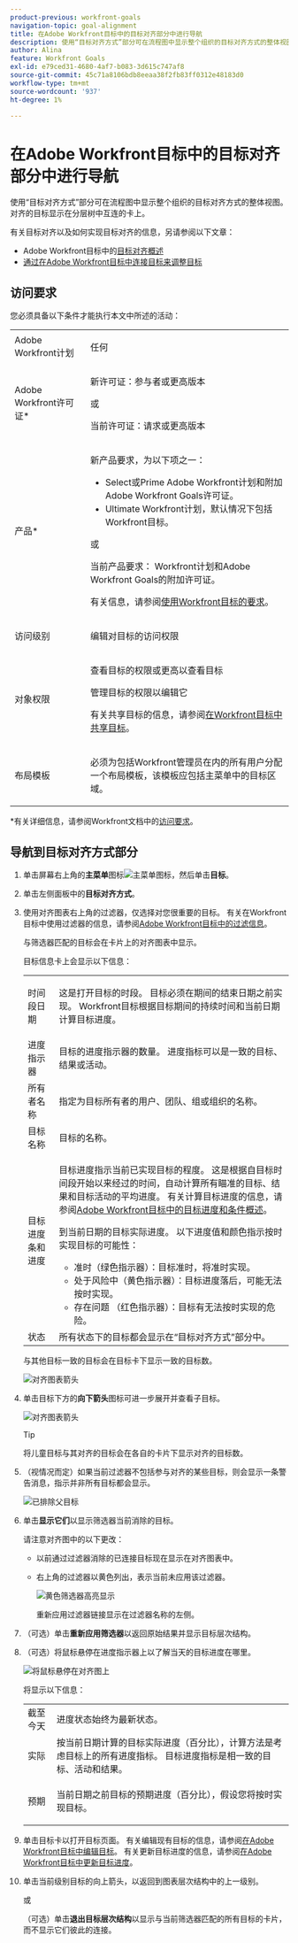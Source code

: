 ```yaml
---
product-previous: workfront-goals
navigation-topic: goal-alignment
title: 在Adobe Workfront目标中的目标对齐部分中进行导航
description: 使用“目标对齐方式”部分可在流程图中显示整个组织的目标对齐方式的整体视图。 对齐的目标显示在分层树中互连的卡上。
author: Alina
feature: Workfront Goals
exl-id: e79ced31-4680-4af7-b083-3d615c747af8
source-git-commit: 45c71a8106bdb8eeaa38f2fb83ff0312e48183d0
workflow-type: tm+mt
source-wordcount: '937'
ht-degree: 1%

---
```


# 在Adobe Workfront目标中的目标对齐部分中进行导航

使用“目标对齐方式”部分可在流程图中显示整个组织的目标对齐方式的整体视图。 对齐的目标显示在分层树中互连的卡上。

有关目标对齐以及如何实现目标对齐的信息，另请参阅以下文章：

* Adobe Workfront目标中的[目标对齐概述](../../workfront-goals/goal-alignment/goal-alignment-overview.md)
* [通过在Adobe Workfront目标中连接目标来调整目标](../../workfront-goals/goal-alignment/align-goals-by-connecting-them.md)

## 访问要求

您必须具备以下条件才能执行本文中所述的活动：

<table style="table-layout:auto">
<col>
</col>
<col>
</col>
<tbody>
<tr>
<td role="rowheader">Adobe Workfront计划</td>
<td>
<p>任何</p>

</td>
</tr>
<tr>
<td role="rowheader">Adobe Workfront许可证*</td>
<td>
<p>新许可证：参与者或更高版本</p>
或
<p>当前许可证：请求或更高版本</p>  </td>
</tr>
<tr>
<td role="rowheader">产品*</td>
<td>
<p> 新产品要求，为以下项之一： </p>
<ul>
<li>Select或Prime Adobe Workfront计划和附加Adobe Workfront Goals许可证。</li>
<li>Ultimate Workfront计划，默认情况下包括Workfront目标。 </li></ul>
<p>或</p>
<p>当前产品要求： Workfront计划和Adobe Workfront Goals的附加许可证。 </p> <p>有关信息，请参阅<a href="../../workfront-goals/goal-management/access-needed-for-wf-goals.md" class="MCXref xref">使用Workfront目标的要求</a>。 </p> </td>
</tr>
<tr>
<td role="rowheader">访问级别</td>
<td> <p>编辑对目标的访问权限</p> </td>
</tr>
<tr data-mc-conditions="">
<td role="rowheader">对象权限</td>
<td>
<div>
<p>查看目标的权限或更高以查看目标</p>
<p>管理目标的权限以编辑它</p>
<p>有关共享目标的信息，请参阅<a href="../../workfront-goals/workfront-goals-settings/share-a-goal.md" class="MCXref xref">在Workfront目标中共享目标</a>。 </p>
</div> </td>
</tr>
<tr>
<td role="rowheader"><p>布局模板</p></td>
<td> <p>必须为包括Workfront管理员在内的所有用户分配一个布局模板，该模板应包括主菜单中的目标区域。 </p>  
</td>
</tr>
</tbody>
</table>

*有关详细信息，请参阅Workfront文档中的[访问要求](/help/quicksilver/administration-and-setup/add-users/access-levels-and-object-permissions/access-level-requirements-in-documentation.md)。

## 导航到目标对齐方式部分

1. 单击屏幕右上角的&#x200B;**主菜单**&#x200B;图标![主菜单图标](../goal-alignment/assets/dots-main-menu-icon.png)，然后单击&#x200B;**目标**。
   <!-- Add this when Shell is available to all: or (if available), click the **Main Menu** icon ![Main menu icon](../goal-alignment/assets/three-line-main-menu-icon.png) in the upper-left corner)
   -->
1. 单击左侧面板中的&#x200B;**目标对齐方式**。
1. 使用对齐图表右上角的过滤器，仅选择对您很重要的目标。 有关在Workfront目标中使用过滤器的信息，请参阅[Adobe Workfront目标中的过滤信息](../../workfront-goals/goal-management/filter-information-wf-goals.md)。

   与筛选器匹配的目标会在卡片上的对齐图表中显示。

   目标信息卡上会显示以下信息：

   <table style="table-layout:auto"> 
    <col> 
    <col> 
    <tbody> 
     <tr> 
      <td role="rowheader">时间段日期 </td> 
      <td> <p>这是打开目标的时段。 目标必须在期间的结束日期之前实现。 Workfront目标根据目标期间的持续时间和当前日期计算目标进度。</p> </td> 
     </tr> 
     <tr> 
      <td role="rowheader">进度指示器</td> 
      <td>目标的进度指示器的数量。 进度指标可以是一致的目标、结果或活动。 </td> 
     </tr> 
     <tr> 
      <td role="rowheader">所有者名称</td> 
      <td>指定为目标所有者的用户、团队、组或组织的名称。 </td> 
     </tr> 
     <tr> 
      <td role="rowheader">目标名称</td> 
      <td>目标的名称。 </td> 
     </tr> 
     <tr> 
      <td role="rowheader">目标进度条<span>和进度</span></td> 
      <td> <p>目标进度指示当前已实现目标的程度。 这是根据自目标时间段开始以来经过的时间，自动计算所有瞄准的目标、结果和目标活动的平均进度。 有关计算目标进度的信息，请参阅<a href="../../workfront-goals/goal-management/calculate-goal-progress.md" class="MCXref xref">Adobe Workfront目标中的目标进度和条件概述</a>。 </p> 
       <div> 
        <p>到当前日期的目标实际进度。 以下进度值和颜色指示按时实现目标的可能性： </p> 
        <ul> 
         <li><span>准时</span>（绿色指示器）：目标准时，将准时实现。</li> 
         <li> <span>处于风险中</span>（黄色指示器）：目标进度落后，可能无法按时实现。</li> 
         <li> <span>存在问题</span> （红色指示器）：目标有无法按时实现的危险。 </li> 
        </ul> 
       </div> </td> 
     </tr> <!--
      <tr data-mc-conditions="QuicksilverOrClassic.Draft mode"> 
       <td role="rowheader">Updated on date </td> 
       <td> <p>The date when the goal was last updated</p> <p>(NOTE: drafted because I think this was removed with the alignment chart redesign - 21.1) </p> </td> 
      </tr>
     --> 
     <tr> 
      <td role="rowheader">状态</td> 
      <td><span>所有状态下的目标都会显示在“目标对齐方式”部分中。</span> </td> 
     </tr> 
    </tbody> 
   </table>

   与其他目标一致的目标会在目标卡下显示一致的目标数。

   ![对齐图表箭头](assets/alignment-chart-arrow-for-aligned-goals-highlighted-350x241.png)

1. 单击目标下方的&#x200B;**向下箭头**&#x200B;图标可进一步展开并查看子目标。

   ![对齐图表箭头](assets/alignment-chart-arrow-for-aligned-goals-highlighted-350x241.png)

   >[!TIP]
   >
   >将儿童目标与其对齐的目标会在各自的卡片下显示对齐的目标数。

1. （视情况而定）如果当前过滤器不包括参与对齐的某些目标，则会显示一条警告消息，指示并非所有目标都会显示。

   ![已排除父目标](assets/parent-goal-excluded-by-filter-alignment-section-350x230.png)

1. 单击&#x200B;**显示它们**&#x200B;以显示筛选器当前消除的目标。

   请注意对齐图中的以下更改：

   * 以前通过过滤器消除的已连接目标现在显示在对齐图表中。
   * 右上角的过滤器以黄色列出，表示当前未应用该过滤器。

     ![黄色筛选器高亮显示](assets/reapply-filter-link-and-yellow-filter-highlight-350x120.png)

     重新应用过滤器链接显示在过滤器名称的左侧。

1. （可选）单击&#x200B;**重新应用筛选器**&#x200B;以返回原始结果并显示目标层次结构。
1. （可选）将鼠标悬停在进度指示器上以了解当天的目标进度在哪里。

   ![将鼠标悬停在对齐图上](assets/progress-mouse-over-alignment-chart-350x163.png)

   将显示以下信息：

   <table style="table-layout:auto"> 
    <col> 
    <col> 
    <tbody> 
     <tr> 
      <td role="rowheader">截至今天</td> 
      <td>进度状态始终为最新状态。 </td> 
     </tr> 
     <tr> 
      <td role="rowheader"><span>实际</span> </td> 
      <td>按当前日期计算的目标实际进度（百分比），计算方法是考虑目标上的所有进度指标。 目标进度指标是相一致的目标、活动和结果。 </td> 
     </tr> 
     <tr> 
      <td role="rowheader">预期</td> 
      <td> <p>当前日期之前目标的预期进度（百分比），假设您将按时实现目标。</p> </td> 
     </tr> 
    </tbody> 
   </table>

1. 单击目标卡以打开目标页面。 有关编辑现有目标的信息，请参阅[在Adobe Workfront目标中编辑目标](../../workfront-goals/goal-management/edit-goals.md)。 有关更新目标进度的信息，请参阅[在Adobe Workfront目标中更新目标进度](../../workfront-goals/goal-review-and-workfront-goals-sections/check-in-goals.md)。

1. 单击当前级别目标的向上箭头，以返回到图表层次结构中的上一级别。

   或

   （可选）单击&#x200B;**退出目标层次结构**&#x200B;以显示与当前筛选器匹配的所有目标的卡片，而不显示它们彼此的连接。


